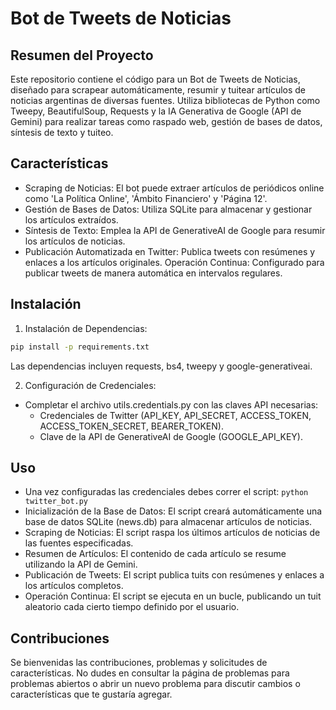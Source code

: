# Bot de Tweets de Noticias

## Resumen del Proyecto

Este repositorio contiene el código para un Bot de Tweets de Noticias, diseñado para scrapear automáticamente, resumir y tuitear artículos de noticias argentinas de diversas fuentes. Utiliza bibliotecas de Python como Tweepy, BeautifulSoup, Requests y la IA Generativa de Google (API de Gemini) para realizar tareas como raspado web, gestión de bases de datos, síntesis de texto y tuiteo.

## Características

- Scraping de Noticias: El bot puede extraer artículos de periódicos online como 'La Política Online', 'Ámbito Financiero' y 'Página 12'.
- Gestión de Bases de Datos: Utiliza SQLite para almacenar y gestionar los artículos extraídos.
- Síntesis de Texto: Emplea la API de GenerativeAI de Google para resumir los artículos de noticias.
- Publicación Automatizada en Twitter: Publica tweets con resúmenes y enlaces a los artículos originales.
Operación Continua: Configurado para publicar tweets de manera automática en intervalos regulares.

## Instalación

1. Instalación de Dependencias:

```bash
pip install -p requirements.txt
```
Las dependencias incluyen requests, bs4, tweepy y google-generativeai.

2. Configuración de Credenciales:
- Completar el archivo utils.credentials.py con las claves API necesarias:
    - Credenciales de Twitter (API_KEY, API_SECRET, ACCESS_TOKEN, ACCESS_TOKEN_SECRET, BEARER_TOKEN).
    - Clave de la API de GenerativeAI de Google (GOOGLE_API_KEY).


## Uso
- Una vez configuradas las credenciales debes correr el script: ```python twitter_bot.py```
- Inicialización de la Base de Datos: El script creará automáticamente una base de datos SQLite (news.db) para almacenar artículos de noticias.
- Scraping de Noticias: El script raspa los últimos artículos de noticias de las fuentes especificadas.
- Resumen de Artículos: El contenido de cada artículo se resume utilizando la API de Gemini.
- Publicación de Tweets: El script publica tuits con resúmenes y enlaces a los artículos completos.
- Operación Continua: El script se ejecuta en un bucle, publicando un tuit aleatorio cada cierto tiempo definido por el usuario.

## Contribuciones

Se bienvenidas las contribuciones, problemas y solicitudes de características. No dudes en consultar la página de problemas para problemas abiertos o abrir un nuevo problema para discutir cambios o características que te gustaría agregar.
